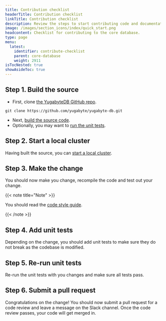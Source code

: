 ```yaml
---
title: Contribution checklist
headerTitle: Contribution checklist
linkTitle: Contribution checklist
description: Review the steps to start contributing code and documentation.
image: /images/section_icons/index/quick_start.png
headcontent: Checklist for contributing to the core database.
type: page
menu:
  latest:
    identifier: contribute-checklist
    parent: core-database
    weight: 2911
isTocNested: true
showAsideToc: true
---
```


## Step 1. Build the source

* First, clone [the YugabyteDB GitHub repo](https://github.com/yugabyte/yugabyte-db).

```
git clone https://github.com/yugabyte/yugabyte-db.git
```

* Next, [build the source code](../build-from-src).
* Optionally, you may want to [run the unit tests](../run-unit-tests).

## Step 2. Start a local cluster

Having built the source, you can [start a local cluster](../../../quick-start/create-local-cluster).

## Step 3. Make the change

You should now make you change, recompile the code and test out your change.

{{< note title="Note" >}}

You should read the [code style guide](../coding-style).

{{< /note >}}

## Step 4. Add unit tests

Depending on the change, you should add unit tests to make sure they do not break as the codebase is modified.

## Step 5. Re-run unit tests

Re-run the unit tests with you changes and make sure all tests pass.

## Step 6. Submit a pull request

Congratulations on the change! You should now submit a pull request for a code review and leave a message on the Slack channel. Once the code review passes, your code will get merged in.

